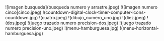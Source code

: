 ![imagen busqueda](busqueda numero y arrastre.jpeg)
!([imagen numero cinco]cinco.jpeg)
!(countdown-digital-clock-timer-computer-icons-countdown.jpg)
!(cuatro.jpeg)
!(dibujo_numero_uno.jpg)
!(diez.jpeg)
!(dos.jpeg)
!(juego trazado numero precision-dos.jpeg)
!(juego trazado numero precision-uno.jpeg)
!(menu-hamburguesa.jpg)
!(menu-horizontal-hamburguesa.jpg)